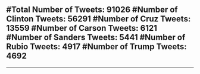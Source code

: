 #Total Number of Tweets: 91026 
#Number of Clinton Tweets: 56291
#Number of Cruz Tweets: 13559
#Number of Carson Tweets: 6121
#Number of Sanders Tweets: 5441
#Number of Rubio Tweets: 4917
#Number of Trump Tweets: 4692
---
---

